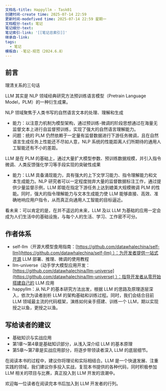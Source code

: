 ```yaml
---
文档名-title: Happyllm - Task01
创建时间-create time: 2025-07-14 22:59
更新时间-modefived time: 2025-07-14 22:59 星期一
文档粗分-text: 笔记
笔记细分-text: 
笔记索引-link: '[[笔记总索引]]'
继承自-link: 
tags:
  - 笔记
模板自: -笔记-规范（2024.6.8）
---
```


## 前言

理清关系的三句话

LLM 其实是 NLP 领域经典研究方法预训练语言模型（Pretrain Language Model，PLM）的一种衍生成果。

NLP 领域聚焦于人类书写的自然语言文本的处理、理解和生成
- 能力：以注意力机制为模型架构，通过预训练-微调的阶段思想通过在海量无监督文本上进行自监督预训练，实现了强大的自然语言理解能力。
- 问题：统的 PLM 仍然依赖于一定量有监督数据进行下游任务微调，且在自然语言生成任务上性能还不尽如人意，NLP 系统的性能距离人们所期待的通用人工智能还有不小的差距。

LLM 是在 PLM 的基础上，通过大量扩大模型参数、预训练数据规模，并引入指令微调、人类反馈强化学习等手段实现的突破性成果
- 能力：LLM 具备涌现能力，具有强大的上下文学习能力、指令理解能力和文本生成能力。NLP 研究者可以一定程度抛弃大量的监督数据标注工作，通过提供少量监督示例，LLM 即能在指定下游任务上达到媲美大规模微调 PLM 的性能。同时，强大的指令理解能力与文本生成能力使 LLM 能够直接、高效、准确地响应用户指令，从而真正向通用人工智能的目标逼近。

看未来：可以肯定的是，在并不遥远的未来，LLM 及以 LLM 为基础的应用一定会成为人们生活中的基础设施，与每个人的生活、学习、工作密不可分。


## 作者体系

- self-llm（开源大模型食用指南：[https://github.com/datawhalechina/self-llm](https://github.com/datawhalechina/self-llm) ）：为开发者提供一站式开源 LLM 部署、推理、微调的使用教程
- llm-universe（动手学大模型应用开发：[https://github.com/datawhalechina/llm-universe](https://github.com/datawhalechina/llm-universe) ）：指导开发者从零开始搭建自己的 LLM 应用
- happyllm：从 NLP 的基本研究方法出发，根据 LLM 的思路及原理逐层深入，依次为读者剖析 LLM 的架构基础和训练过程。同时，我们会结合目前 LLM 领域最主流的代码框架，演练如何亲手搭建、训练一个 LLM，期以实现授之以鱼，更授之以渔。

## 写给读者的建议

- 基础知识与实战应用
- 第1章～第4章是基础知识部分，从浅入深介绍 LLM 的基本原理
- 第5章～第7章是实战应用部分，将逐步带领读者深入 LLM 的底层细节。

在阅读本书的过程中，建议你将理论和实际相结合。LLM 是一个快速发展、注重实践的领域，我们建议你多投入实战，复现本书提供的各种代码，同时积极参加 LLM 相关的项目与比赛，真正投入到 LLM 开发的浪潮中。

欢迎每一位读者在阅读完本书后加入到 LLM 开发者的行列。